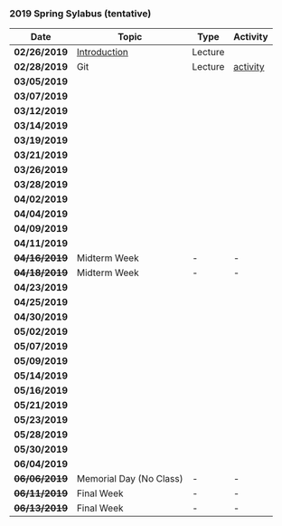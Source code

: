 ### 2019 Spring Sylabus (tentative)

| Date               | Topic                                                                         | Type    | Activity                       |
|--------------------|-------------------------------------------------------------------------------|---------|--------------------------------|
| **02/26/2019**     | [Introduction](https://softsec.kaist.ac.kr/depot/sangkilc/is521/01-Intro.pdf) | Lecture |                                |
| **02/28/2019**     | Git                                                                           | Lecture | [activity](Activities/0228.md) |
| **03/05/2019**     |                                                                               |         |                                |
| **03/07/2019**     |                                                                               |         |                                |
| **03/12/2019**     |                                                                               |         |                                |
| **03/14/2019**     |                                                                               |         |                                |
| **03/19/2019**     |                                                                               |         |                                |
| **03/21/2019**     |                                                                               |         |                                |
| **03/26/2019**     |                                                                               |         |                                |
| **03/28/2019**     |                                                                               |         |                                |
| **04/02/2019**     |                                                                               |         |                                |
| **04/04/2019**     |                                                                               |         |                                |
| **04/09/2019**     |                                                                               |         |                                |
| **04/11/2019**     |                                                                               |         |                                |
| ~~**04/16/2019**~~ | Midterm Week                                                                  | -       | -                              |
| ~~**04/18/2019**~~ | Midterm Week                                                                  | -       | -                              |
| **04/23/2019**     |                                                                               |         |                                |
| **04/25/2019**     |                                                                               |         |                                |
| **04/30/2019**     |                                                                               |         |                                |
| **05/02/2019**     |                                                                               |         |                                |
| **05/07/2019**     |                                                                               |         |                                |
| **05/09/2019**     |                                                                               |         |                                |
| **05/14/2019**     |                                                                               |         |                                |
| **05/16/2019**     |                                                                               |         |                                |
| **05/21/2019**     |                                                                               |         |                                |
| **05/23/2019**     |                                                                               |         |                                |
| **05/28/2019**     |                                                                               |         |                                |
| **05/30/2019**     |                                                                               |         |                                |
| **06/04/2019**     |                                                                               |         |                                |
| ~~**06/06/2019**~~ | Memorial Day (No Class)                                                       | -       | -                              |
| ~~**06/11/2019**~~ | Final Week                                                                    | -       | -                              |
| ~~**06/13/2019**~~ | Final Week                                                                    | -       | -                              |
